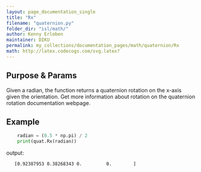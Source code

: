 ```yaml
---
layout: page_documentation_single
title: "Rx"
filename: "quaternion.py"
folder_dir: "isl/math/"
author: Kenny Erleben
maintainer: DIKU
permalink: my_collections/documentation_pages/math/quaternion/Rx
math: http://latex.codecogs.com/svg.latex? 
---
```

## Purpose & Params
Given a radian, the function returns a quaternion rotation on the x-axis
given the orientation. Get more information about rotation on the quaternion rotation documentation webpage.

## Example
```python
    radian = (0.5 * np.pi) / 2
    print(quat.Rx(radian))
```
output:
```bash
   [0.92387953 0.38268343 0.         0.        ]
```